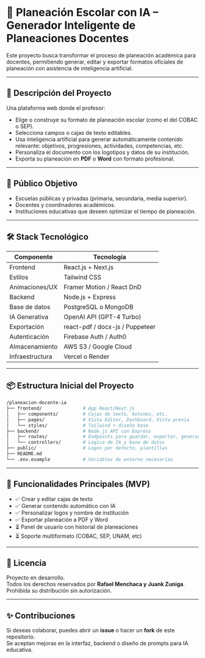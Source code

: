 # 🧠 Planeación Escolar con IA – Generador Inteligente de Planeaciones Docentes

Este proyecto busca transformar el proceso de planeación académica para docentes, permitiendo generar, editar y exportar formatos oficiales de planeación con asistencia de inteligencia artificial.

---

## 🚀 Descripción del Proyecto

Una plataforma web donde el profesor:
- Elige o construye su formato de planeación escolar (como el del COBAC o SEP).
- Selecciona campos o cajas de texto editables.
- Usa inteligencia artificial para generar automáticamente contenido relevante: objetivos, progresiones, actividades, competencias, etc.
- Personaliza el documento con los logotipos y datos de su institución.
- Exporta su planeación en **PDF** o **Word** con formato profesional.

---

## 🎯 Público Objetivo

- Escuelas públicas y privadas (primaria, secundaria, media superior).
- Docentes y coordinadores académicos.
- Instituciones educativas que deseen optimizar el tiempo de planeación.

---

## 🛠️ Stack Tecnológico

| Componente        | Tecnología              |
|-------------------|--------------------------|
| Frontend          | React.js + Next.js       |
| Estilos           | Tailwind CSS             |
| Animaciones/UX    | Framer Motion / React DnD|
| Backend           | Node.js + Express        |
| Base de datos     | PostgreSQL o MongoDB     |
| IA Generativa     | OpenAI API (GPT-4 Turbo) |
| Exportación       | react-pdf / docx-js / Puppeteer |
| Autenticación     | Firebase Auth / Auth0    |
| Almacenamiento    | AWS S3 / Google Cloud    |
| Infraestructura   | Vercel o Render          |

---

## 📦 Estructura Inicial del Proyecto

```bash
/planeacion-docente-ia
├── frontend/               # App React/Next.js
│   ├── components/         # Cajas de texto, botones, etc.
│   ├── pages/              # Vista Editor, Dashboard, Vista previa
│   └── styles/             # Tailwind + diseño base
├── backend/                # Node.js API con Express
│   ├── routes/             # Endpoints para guardar, exportar, generar IA
│   └── controllers/        # Lógica de IA y base de datos
├── public/                 # Logos por defecto, plantillas
├── README.md
└── .env.example            # Variables de entorno necesarias
```
---

## 📌 Funcionalidades Principales (MVP)

- ✅ Crear y editar cajas de texto  
- ✅ Generar contenido automático con IA  
- ✅ Personalizar logos y nombre de institución  
- ✅ Exportar planeación a PDF y Word  
- ⏳ Panel de usuario con historial de planeaciones  
- ⏳ Soporte multiformato (COBAC, SEP, UNAM, etc)

---

## 📄 Licencia

Proyecto en desarrollo.  
Todos los derechos reservados por **Rafael Menchaca y Juank Zuniga**.  
Prohibida su distribución sin autorización.

---

## ✨ Contribuciones

Si deseas colaborar, puedes abrir un **issue** o hacer un **fork** de este repositorio.  
Se aceptan mejoras en la interfaz, backend o diseño de prompts para IA educativa.
